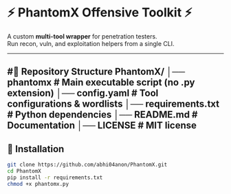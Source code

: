 # ⚡ PhantomX Offensive Toolkit ⚡

A custom **multi-tool wrapper** for penetration testers.  
Run recon, vuln, and exploitation helpers from a single CLI.

---
#📂 Repository Structure
PhantomX/
│── phantomx          # Main executable script (no .py extension)
│── config.yaml       # Tool configurations & wordlists
│── requirements.txt  # Python dependencies
│── README.md         # Documentation
│── LICENSE           # MIT license
---
## 🚀 Installation
```bash
git clone https://github.com/abhi04anon/PhantomX.git
cd PhantomX
pip install -r requirements.txt
chmod +x phantomx.py

